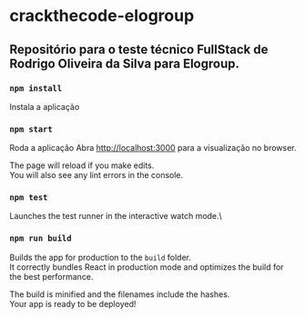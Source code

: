 # crackthecode-elogroup

## Repositório para o teste técnico FullStack de Rodrigo Oliveira da Silva para Elogroup.

### `npm install`

Instala a aplicação

### `npm start`

Roda a aplicação
Abra [http://localhost:3000](http://localhost:3000) para a visualização no browser.

The page will reload if you make edits.\
You will also see any lint errors in the console.

### `npm test`

Launches the test runner in the interactive watch mode.\


### `npm run build`

Builds the app for production to the `build` folder.\
It correctly bundles React in production mode and optimizes the build for the best performance.

The build is minified and the filenames include the hashes.\
Your app is ready to be deployed!



